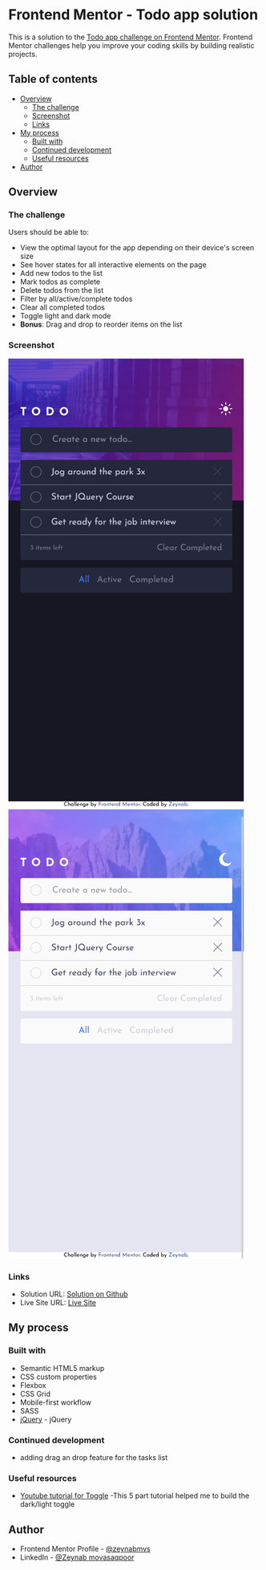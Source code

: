 # Frontend Mentor - Todo app solution

This is a solution to the [Todo app challenge on Frontend Mentor](https://www.frontendmentor.io/challenges/todo-app-Su1_KokOW). Frontend Mentor challenges help you improve your coding skills by building realistic projects. 

## Table of contents

- [Overview](#overview)
  - [The challenge](#the-challenge)
  - [Screenshot](#screenshot)
  - [Links](#links)
- [My process](#my-process)
  - [Built with](#built-with)
  - [Continued development](#continued-development)
  - [Useful resources](#useful-resources)
- [Author](#author)


## Overview

### The challenge

Users should be able to:

- View the optimal layout for the app depending on their device's screen size
- See hover states for all interactive elements on the page
- Add new todos to the list
- Mark todos as complete
- Delete todos from the list
- Filter by all/active/complete todos
- Clear all completed todos
- Toggle light and dark mode
- **Bonus**: Drag and drop to reorder items on the list

### Screenshot

![](./ScreenShotDark.png)
![](./ScreenShotLight.png)


### Links

- Solution URL: [Solution on Github](https://github.com/zeynabmvs/TodoAppFEM)
- Live Site URL: [Live Site]()

## My process

### Built with

- Semantic HTML5 markup
- CSS custom properties
- Flexbox
- CSS Grid
- Mobile-first workflow
- SASS
- [jQuery](https://jquery.com/) - jQuery


### Continued development

- adding drag an drop feature for the tasks list

### Useful resources

- [Youtube tutorial for Toggle](https://www.youtube.com/watch?v=-3WV1CjeF10) -This 5 part tutorial helped me to build the dark/light toggle 

## Author

- Frontend Mentor Profile - [@zeynabmvs](https://www.frontendmentor.io/profile/yourusername)
- LinkedIn - [@Zeynab movasaqpoor](www.linkedin.com/in/zeynab-movasaqpoor-485b57b1)

